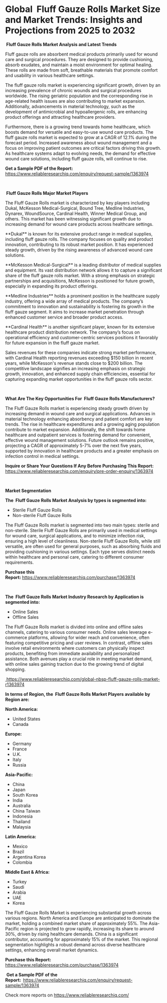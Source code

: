 <p><h1>Global  Fluff Gauze Rolls Market Size and Market Trends: Insights and Projections from 2025 to 2032</h1></p><p><strong> Fluff Gauze Rolls Market Analysis and Latest Trends</strong></p>
<p><p>Fluff gauze rolls are absorbent medical products primarily used for wound care and surgical procedures. They are designed to provide cushioning, absorb exudates, and maintain a moist environment for optimal healing. These rolls are made from soft, breathable materials that promote comfort and usability in various healthcare settings.</p><p>The fluff gauze rolls market is experiencing significant growth, driven by an increasing prevalence of chronic wounds and surgical procedures worldwide. The rising geriatric population and the corresponding rise in age-related health issues are also contributing to market expansion. Additionally, advancements in material technology, such as the development of antimicrobial and hypoallergenic rolls, are enhancing product offerings and attracting healthcare providers.</p><p>Furthermore, there is a growing trend towards home healthcare, which boosts demand for versatile and easy-to-use wound care products. The fluff gauze rolls market is expected to grow at a CAGR of 12.1% during the forecast period. Increased awareness about wound management and a focus on improving patient outcomes are critical factors driving this growth. As healthcare systems adapt to evolving needs, the demand for effective wound care solutions, including fluff gauze rolls, will continue to rise.</p></p>
<p><strong>Get a Sample PDF of the Report:&nbsp;</strong> <a href="https://www.reliableresearchiq.com/enquiry/request-sample/1363974?utm_campaign=2732&utm_medium=2&utm_source=Github&utm_content=ia&utm_term=27032025&utm_id=fluff-gauze-rolls">https://www.reliableresearchiq.com/enquiry/request-sample/1363974</a></p>
<p>&nbsp;</p>
<p><strong> Fluff Gauze Rolls Major Market Players</strong></p>
<p><p>The Fluff Gauze Rolls market is characterized by key players including Dukal, McKesson Medical-Surgical, Bound Tree, Medline Industries, Dynarex, WoundSource, Cardinal Health, Winner Medical Group, and others. This market has been witnessing significant growth due to increasing demand for wound care products across healthcare settings.</p><p>**Dukal** is known for its extensive product range in medical supplies, including fluff gauze rolls. The company focuses on quality and product innovation, contributing to its robust market position. It has experienced steady growth, driven by the rising awareness of advanced wound care solutions.</p><p>**McKesson Medical-Surgical** is a leading distributor of medical supplies and equipment. Its vast distribution network allows it to capture a significant share of the fluff gauze rolls market. With a strong emphasis on strategic partnerships and acquisitions, McKesson is positioned for future growth, especially in expanding its product offerings.</p><p>**Medline Industries** holds a prominent position in the healthcare supply industry, offering a wide array of medical products. The company’s commitment to innovation and sustainability is fostering its growth in the fluff gauze segment. It aims to increase market penetration through enhanced customer service and broader product access.</p><p>**Cardinal Health** is another significant player, known for its extensive healthcare product distribution network. The company’s focus on operational efficiency and customer-centric services positions it favorably for future expansion in the fluff gauze market.</p><p>Sales revenues for these companies indicate strong market performance, with Cardinal Health reporting revenues exceeding $150 billion in recent years, while McKesson's revenue stands close to $200 billion. The competitive landscape signifies an increasing emphasis on strategic growth, innovation, and enhanced supply chain efficiencies, essential for capturing expanding market opportunities in the fluff gauze rolls sector.</p></p>
<p>&nbsp;</p>
<p><strong>What Are The Key Opportunities For  Fluff Gauze Rolls Manufacturers?</strong></p>
<p><p>The Fluff Gauze Rolls market is experiencing steady growth driven by increasing demand in wound care and surgical applications. Advances in material technology enhancing absorbency and patient comfort are key trends. The rise in healthcare expenditures and a growing aging population contribute to market expansion. Additionally, the shift towards home healthcare and outpatient services is fostering demand for convenient, effective wound management solutions. Future outlook remains positive, projecting a CAGR of approximately 5-7% over the next five years, supported by innovation in healthcare products and a greater emphasis on infection control in medical settings.</p></p>
<p><strong>Inquire or Share Your Questions If Any Before Purchasing This Report:</strong> <a href="https://www.reliableresearchiq.com/enquiry/pre-order-enquiry/1363974?utm_campaign=2732&utm_medium=2&utm_source=Github&utm_content=ia&utm_term=27032025&utm_id=fluff-gauze-rolls">https://www.reliableresearchiq.com/enquiry/pre-order-enquiry/1363974</a></p>
<p>&nbsp;</p>
<p><strong>Market Segmentation</strong></p>
<p><strong>The  Fluff Gauze Rolls Market Analysis by types is segmented into:</strong></p>
<p><ul><li>Sterile Fluff Gauze Rolls</li><li>Non-sterile Fluff Gauze Rolls</li></ul></p>
<p><p>The Fluff Gauze Rolls market is segmented into two main types: sterile and non-sterile. Sterile Fluff Gauze Rolls are primarily used in medical settings for wound care, surgical applications, and to minimize infection risk, ensuring a high level of cleanliness. Non-sterile Fluff Gauze Rolls, while still versatile, are often used for general purposes, such as absorbing fluids and providing cushioning in various settings. Each type serves distinct needs within healthcare and personal care, catering to different consumer requirements.</p></p>
<p><strong>Purchase this Report:&nbsp;</strong><a href="https://www.reliableresearchiq.com/purchase/1363974?utm_campaign=2732&utm_medium=2&utm_source=Github&utm_content=ia&utm_term=27032025&utm_id=fluff-gauze-rolls">https://www.reliableresearchiq.com/purchase/1363974</a></p>
<p>&nbsp;</p>
<p><strong>The  Fluff Gauze Rolls Market Industry Research by Application is segmented into:</strong></p>
<p><ul><li>Online Sales</li><li>Offline Sales</li></ul></p>
<p><p>The Fluff Gauze Rolls market is divided into online and offline sales channels, catering to various consumer needs. Online sales leverage e-commerce platforms, allowing for wider reach and convenience, often featuring competitive pricing and user reviews. In contrast, offline sales involve retail environments where customers can physically inspect products, benefiting from immediate availability and personalized assistance. Both avenues play a crucial role in meeting market demand, with online sales gaining traction due to the growing trend of digital shopping.</p></p>
<p><a href="https://www.reliableresearchiq.com/global-nbsp-fluff-gauze-rolls-market-r1363974?utm_campaign=2732&utm_medium=2&utm_source=Github&utm_content=ia&utm_term=27032025&utm_id=fluff-gauze-rolls">&nbsp;https://www.reliableresearchiq.com/global-nbsp-fluff-gauze-rolls-market-r1363974</a></p>
<p><strong>In terms of Region, the  Fluff Gauze Rolls Market Players available by Region are:</strong></p>
<p>
    <p> <strong> North America: </strong>
        <ul>
            <li>United States</li>
            <li>Canada</li>
        </ul>
        </p> 
    <p> <strong> Europe: </strong>
        <ul>
            <li>Germany</li>
            <li>France</li>
            <li>U.K.</li>
            <li>Italy</li>
            <li>Russia</li>
        </ul>
        </p> 
    <p> <strong> Asia-Pacific: </strong>
        <ul>
            <li>China</li>
            <li>Japan</li>
            <li>South Korea</li>
            <li>India</li>
            <li>Australia</li>
            <li>China Taiwan</li>
            <li>Indonesia</li>
            <li>Thailand</li>
            <li>Malaysia</li>
        </ul>
        </p> 
    <p> <strong> Latin America: </strong>
        <ul>
            <li>Mexico</li>
            <li>Brazil</li>
            <li>Argentina Korea</li>
            <li>Colombia</li>
        </ul>
        </p> 
    <p> <strong> Middle East & Africa: </strong>
        <ul>
            <li>Turkey</li>
            <li>Saudi</li>
            <li>Arabia</li>
            <li>UAE</li>
            <li>Korea</li>
        </ul>
    </p>
    </p>
<p><p>The Fluff Gauze Rolls Market is experiencing substantial growth across various regions. North America and Europe are anticipated to dominate the market, holding a combined market share of approximately 55%. The Asia-Pacific region is projected to grow rapidly, increasing its share to around 30%, driven by rising healthcare demands. China is a significant contributor, accounting for approximately 15% of the market. This regional segmentation highlights a robust demand across diverse healthcare settings, enhancing overall market dynamics.</p></p>
<p><strong>Purchase this Report: </strong><a href="https://www.reliableresearchiq.com/purchase/1363974?utm_campaign=2732&utm_medium=2&utm_source=Github&utm_content=ia&utm_term=27032025&utm_id=fluff-gauze-rolls">https://www.reliableresearchiq.com/purchase/1363974</a></p>
<p>&nbsp;<strong>Get a Sample PDF of the Report:&nbsp;&nbsp;</strong><a href="https://www.reliableresearchiq.com/enquiry/request-sample/1363974?utm_campaign=2732&utm_medium=2&utm_source=Github&utm_content=ia&utm_term=27032025&utm_id=fluff-gauze-rolls">https://www.reliableresearchiq.com/enquiry/request-sample/1363974</a></p>
<p><strong></strong></p>
<p>Check more reports on <a href="https://www.reliableresearchiq.com/?utm_campaign=2732&utm_medium=2&utm_source=Github&utm_content=ia&utm_term=27032025&utm_id=fluff-gauze-rolls">https://www.reliableresearchiq.com/</a></p>